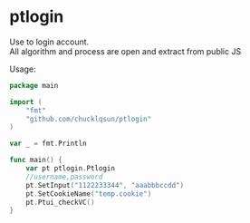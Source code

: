 # ptlogin

Use to login account.  
All algorithm and process are open and extract from public JS  

Usage:  
```go
package main

import (
	"fmt"
	"github.com/chucklqsun/ptlogin"
)

var _ = fmt.Println

func main() {
	var pt ptlogin.Ptlogin  
	//username,password  
	pt.SetInput("1122233344", "aaabbbccdd")  
	pt.SetCookieName("temp.cookie")  
	pt.Ptui_checkVC()  
}
```
